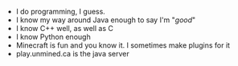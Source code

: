 - I do programming, I guess.
- I know my way around Java enough to say I'm "*good*"
- I know C++ well, as well as C
- I know Python enough
- Minecraft is fun and you know it. I sometimes make plugins for it
- play.unmined.ca is the java server
